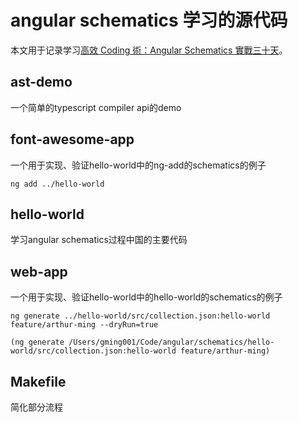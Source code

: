 # angular schematics 学习的源代码

本文用于记录学习[高效 Coding 術：Angular Schematics 實戰三十天](https://ithelp.ithome.com.tw/articles/10222385)。

## ast-demo

一个简单的typescript compiler api的demo

## font-awesome-app

一个用于实现、验证hello-world中的ng-add的schematics的例子

```
ng add ../hello-world
```

## hello-world

学习angular schematics过程中国的主要代码

## web-app

一个用于实现、验证hello-world中的hello-world的schematics的例子

```
ng generate ../hello-world/src/collection.json:hello-world feature/arthur-ming --dryRun=true

(ng generate /Users/gming001/Code/angular/schematics/hello-world/src/collection.json:hello-world feature/arthur-ming)
```

## Makefile

简化部分流程